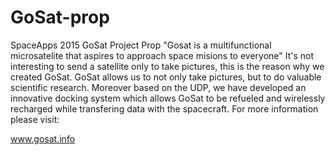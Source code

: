 # GoSat-prop
SpaceApps 2015 GoSat Project Prop
"Gosat is a multifunctional microsatelite that aspires to approach space misions to everyone" It's not interesting to send a satellite only to take pictures, this is the reason why we created GoSat. GoSat allows us to not only take pictures, but to do valuable scientific research. Moreover based on the UDP, we have developed an innovative docking system which allows GoSat to be refueled and wirelessly recharged while transfering data with the spacecraft. 
For more information please visit:

www.gosat.info

